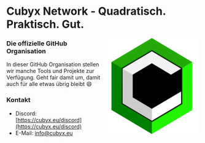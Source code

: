 # Cubyx Network - Quadratisch. Praktisch. Gut.

<img src="https://github.com/Cubyx-Network/.github/blob/main/netzwerk.png"  width="250" align="right" />

### Die offizielle GitHub Organisation

In dieser GitHub Organisation stellen wir manche Tools und Projekte zur Verfügung.
Geht fair damit um, damit auch für alle etwas übrig bleibt 😄

### Kontakt

- Discord:  [https://cubyx.eu/discord](https://cubyx.eu/discord)
- E-Mail:   [info@cubyx.eu](mailto:info@cubyx.eu)
